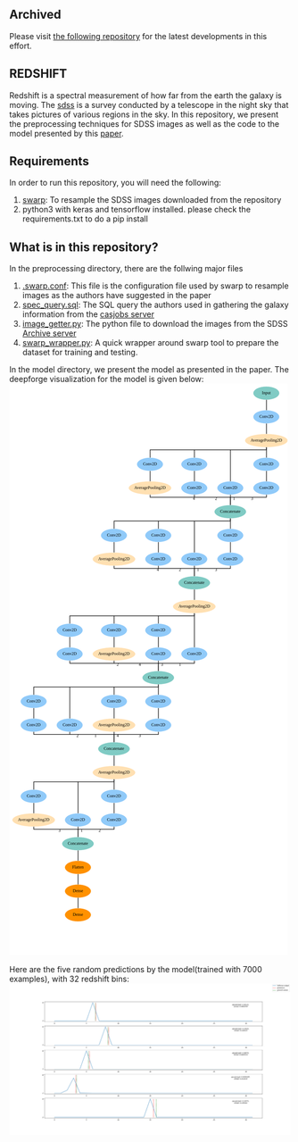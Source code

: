 ## Archived
Please visit [the following repository](https://github.com/umesh-timalsina/deepforge-redshift) for the latest developments in this effort.

## REDSHIFT 
Redshift is a spectral measurement of how far from the earth the galaxy is moving. The [sdss](https://www.sdss.org/) is a survey conducted by a telescope in the night sky that takes pictures of various regions in the sky. In this repository, we present the preprocessing techniques for SDSS images as well as the code to the model presented by this [paper](https://arxiv.org/abs/1806.06607).

## Requirements
In order to run this repository, you will need the following:
1. [swarp](https://www.astromatic.net/software/swarp): To resample the SDSS images downloaded from the repository
2. python3 with keras and tensorflow installed. please check the requirements.txt to do a pip install

## What is in this repository?
In the preprocessing directory, there are the follwing major files
1. [.swarp.conf](./preprocessing/.swarp.conf): This file is the configuration file used by swarp to resample images as the authors have suggested in the paper
2. [spec_query.sql](./preprocessing/spec_query.sql): The SQL query the authors used in gathering the galaxy information from the [casjobs server](https://skyserver.sdss.org/casjobs/)
3. [image_getter.py](./preprocessing/image_getter.py): The python file to download the images from the SDSS [Archive server](https://data.sdss.org/sas/)
4. [swarp_wrapper.py](./preprocessing/swarp_wrapper.py): A quick wrapper around swarp tool to prepare the dataset for training and testing.

In the model directory, we present the model as presented in the paper. The deepforge visualization for the model is given below:
![redshiftmodel as seen in deepforge](./images/convinception.png)

Here are the five random predictions by the model(trained with 7000 examples), with 32 redshift bins:
![redshiftmodel as seen in deepforge](./images/random_predds.png)
